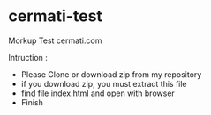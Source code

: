 # cermati-test
Morkup Test cermati.com

Intruction :
- Please Clone or download zip from my repository
- if you download zip, you must extract this file
- find file index.html and open with browser
- Finish
